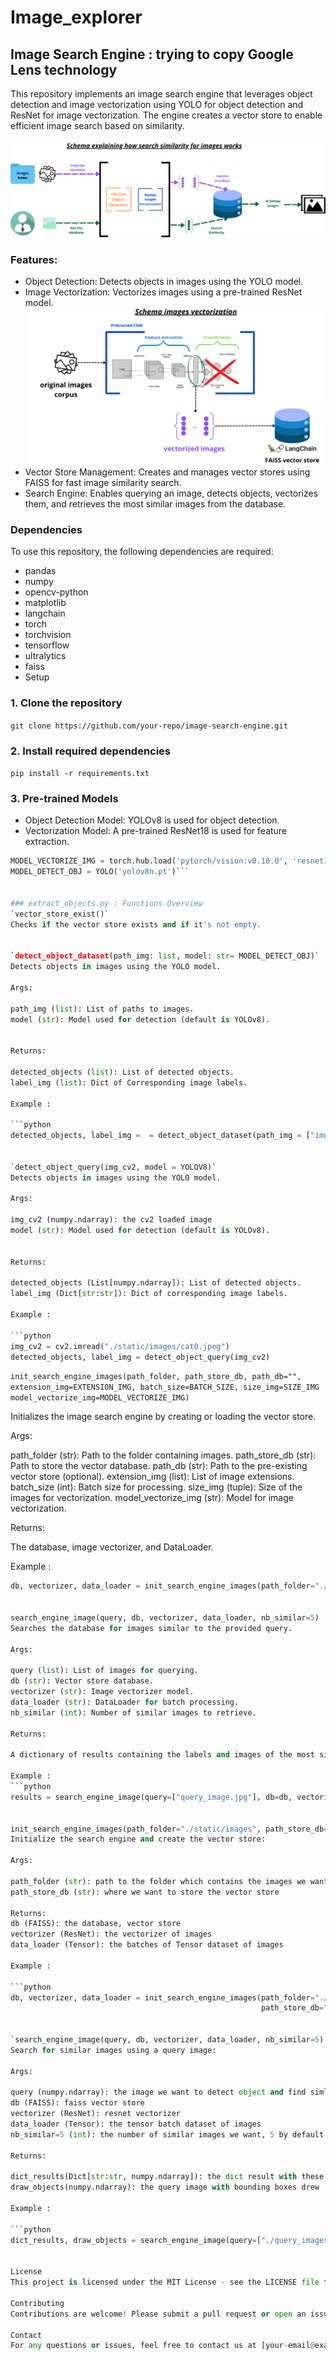 # Image_explorer

## Image Search Engine : trying to copy Google Lens technology

This repository implements an image search engine that leverages object detection and image vectorization using YOLO for object detection and ResNet for image vectorization. The engine creates a vector store to enable efficient image search based on similarity.

![Project Logo](./assets/schema_image_search.png) 

### Features:
- Object Detection: Detects objects in images using the YOLO model.
- Image Vectorization: Vectorizes images using a pre-trained ResNet model.
![Project Logo](./assets/schema_png.png) 
- Vector Store Management: Creates and manages vector stores using FAISS for fast image similarity search.
- Search Engine: Enables querying an image, detects objects, vectorizes them, and retrieves the most similar images from the database.  

### Dependencies
To use this repository, the following dependencies are required:  

- pandas
- numpy
- opencv-python
- matplotlib
- langchain
- torch
- torchvision
- tensorflow
- ultralytics
- faiss
- Setup


### 1. Clone the repository

`git clone https://github.com/your-repo/image-search-engine.git`


### 2. Install required dependencies
`pip install -r requirements.txt`


### 3. Pre-trained Models
- Object Detection Model: YOLOv8 is used for object detection.
- Vectorization Model: A pre-trained ResNet18 is used for feature extraction.

```python
MODEL_VECTORIZE_IMG = torch.hub.load('pytorch/vision:v0.10.0', 'resnet18', pretrained=True)
MODEL_DETECT_OBJ = YOLO('yolov8n.pt')```


### extract_objects.py : Functions Overview
`vector_store_exist()`
Checks if the vector store exists and if it's not empty.


`detect_object_dataset(path_img: list, model: str= MODEL_DETECT_OBJ)`
Detects objects in images using the YOLO model.

Args:

path_img (list): List of paths to images.
model (str): Model used for detection (default is YOLOv8).


Returns:

detected_objects (list): List of detected objects.
label_img (list): Dict of Corresponding image labels.

Example : 

```python
detected_objects, label_img =  = detect_object_dataset(path_img = ["img1.png", "img2.jpeg"])```


`detect_object_query(img_cv2, model = YOLOV8)`
Detects objects in images using the YOLO model.

Args:

img_cv2 (numpy.ndarray): the cv2 loaded image
model (str): Model used for detection (default is YOLOv8).


Returns:

detected_objects (List[numpy.ndarray]): List of detected objects.
label_img (Dict[str:str]): Dict of corresponding image labels.

Example : 

```python
img_cv2 = cv2.imread("./static/images/cat0.jpeg")
detected_objects, label_img = detect_object_query(img_cv2)
```

`init_search_engine_images(path_folder, path_store_db, path_db="", extension_img=EXTENSION_IMG, batch_size=BATCH_SIZE, size_img=SIZE_IMG
model_vectorize_img=MODEL_VECTORIZE_IMG)  `

Initializes the image search engine by creating or loading the vector store.

Args:

path_folder (str): Path to the folder containing images.
path_store_db (str): Path to store the vector database.
path_db (str): Path to the pre-existing vector store (optional).
extension_img (list): List of image extensions.
batch_size (int): Batch size for processing.
size_img (tuple): Size of the images for vectorization.
model_vectorize_img (str): Model for image vectorization.


Returns:

The database, image vectorizer, and DataLoader.

Example : 

```python
db, vectorizer, data_loader = init_search_engine_images(path_folder="./images", path_store_db="./vector_store")``


search_engine_image(query, db, vectorizer, data_loader, nb_similar=5)
Searches the database for images similar to the provided query.

Args:

query (list): List of images for querying.
db (str): Vector store database.
vectorizer (str): Image vectorizer model.
data_loader (str): DataLoader for batch processing.
nb_similar (int): Number of similar images to retrieve.

Returns:

A dictionary of results containing the labels and images of the most similar objects.

Example : 
```python
results = search_engine_image(query=["query_image.jpg"], db=db, vectorizer=vectorizer, data_loader=data_loader)```


init_search_engine_images(path_folder="./static/images", path_store_db="./static/vector_store")`
Initialize the search engine and create the vector store:

Args:

path_folder (str): path to the folder which contains the images we want to vectorize
path_store_db (str): where we want to store the vector store

Returns:
db (FAISS): the database, vector store 
vectorizer (ResNet): the vectorizer of images
data_loader (Tensor): the batches of Tensor dataset of images 

Example :

```python
db, vectorizer, data_loader = init_search_engine_images(path_folder="./static/images", 
                                                        path_store_db="./static/vector_store")```


`search_engine_image(query, db, vectorizer, data_loader, nb_similar=5) `                                       
Search for similar images using a query image:

Args:

query (numpy.ndarray): the image we want to detect object and find simlarity
db (FAISS): faiss vector store
vectorizer (ResNet): resnet vectorizer
data_loader (Tensor): the tensor batch dataset of images
nb_similar=5 (int): the number of similar images we want, 5 by default

Returns:

dict_results(Dict[str:str, numpy.ndarray]): the dict result with these following keys ("{label}", "images_path", "labels", "img")
draw_objects(numpy.ndarray): the query image with bounding boxes drew

Example : 

```python
dict_results, draw_objects = search_engine_image(query=["./query_images/query1.jpg"], db=db, vectorizer=vectorizer, data_loader=data_loader, nb_similar=5)```


License
This project is licensed under the MIT License - see the LICENSE file for details.

Contributing
Contributions are welcome! Please submit a pull request or open an issue to discuss your changes.

Contact
For any questions or issues, feel free to contact us at [your-email@example.com].

